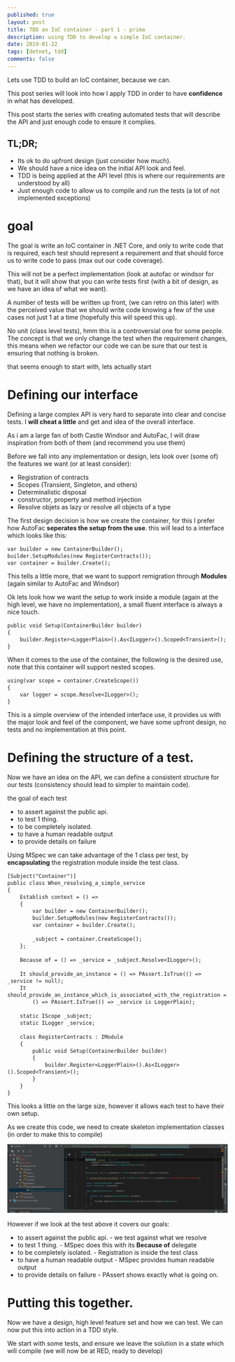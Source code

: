 ```yaml
---
published: true
layout: post
title: TDD an IoC container - part 1 - prima
description: using TDD to develop a simple IoC container.
date: 2019-01-22
tags: [dotnet, tdd]
comments: false
---
```


Lets use TDD to build an IoC container, because we can.

This post series will look into how I apply TDD in order to have **confidence** in what has developed.

This post starts the series with creating automated tests that will describe the API and just enough code to ensure it complies.

## TL;DR;
- Its ok to do upfront design (just consider how much).
- We should have a nice idea on the initial API look and feel.
- TDD is being applied at the API level (this is where our requirements are understood by all)
- Just enough code to allow us to compile and run the tests (a lot of not implemented exceptions) 

# goal

The goal is write an IoC container in .NET Core, and only to write code that is required, each test should represent a requirement and that should force us to write code to pass (max out our code coverage).

This will not be a perfect implementation (look at autofac or windsor for that), but it will show that you can write tests first (with a bit of design, as we have an idea of what we want).

A number of tests will be written up front, (we can retro on this later) with the perceived value that we should write code knowing a few of the use cases not just 1 at a time (hopefully this will speed this up).

No unit (class level tests), hmm this is a controversial one for some people. The concept is that we only change the test when the requirement changes, this means when we refactor our code we can be sure that our test is ensuring that nothing is broken.

that seems enough to start with, lets actually start

# Defining our interface

Defining a large complex API is very hard to separate into clear and concise tests. I **will cheat a little** and get and idea of the overall interface.

As i am a large fan of both Castle Windsor and AutoFac, I will draw inspiration from both of them (and recommend you use them)


Before we fall into any implementation or design, lets look over (some of) the features we want (or at least consider):

- Registration of contracts
- Scopes (Transient, Singleton, and others)
- Determinalistic disposal
- constructor, property and method injection
- Resolve objets as lazy or resolve all objects of a type


The first design decision is how we create the container, for this I prefer how AutoFac **seperates the setup from the use**. this will lead to a interface which looks like this:

```
var builder = new ContainerBuilder();
builder.SetupModules(new RegisterContracts());
var container = builder.Create();
```

This tells a little more, that we want to support remigration through **Modules** (again similar to AutoFac and Windsor)

Ok lets look how we want the setup to work inside a module (again at the high level, we have no implementation), a small fluent interface is always a nice touch.

```
public void Setup(ContainerBuilder builder)
{
    builder.Register<LoggerPlain>().As<ILogger>().Scoped<Transient>();
}
```

When it comes to the use of the container, the following is the desired use, note that this container will support nested scopes.

```
using(var scope = container.CreateScope())
{
    var logger = scope.Resolve<ILogger>();
}
```

This is a simple overview of the intended interface use, it provides us with the major look and feel of the component, we have some upfront design, no tests and no implementation at this point.


# Defining the structure of a test.

Now we have an idea on the API, we can define a consistent structure for our tests (consistency should lead to simpler to maintain code). 

the goal of each test

- to assert against the public api.
- to test 1 thing.
- to be completely isolated.
- to have a human readable output
- to provide details on failure

Using MSpec we can take advantage of the 1 class per test, by **encapsulating** the registration module inside the test class.

```
[Subject("Container")]
public class When_resolving_a_simple_service
{
    Establish context = () => 
    {
        var builder = new ContainerBuilder();
        builder.SetupModules(new RegisterContracts());
        var container = builder.Create();
        
        _subject = container.CreateScope();
    };

    Because of = () => _service = _subject.Resolve<ILogger>();

    It should_provide_an_instance = () => PAssert.IsTrue(() => _service != null);
    It should_provide_an_instance_which_is_associated_with_the_registration = 
        () => PAssert.IsTrue(() => _service is LoggerPlain);
    
    static IScope _subject;
    static ILogger _service;
    
    class RegisterContracts : IModule
    {
        public void Setup(ContainerBuilder builder)
        {
            builder.Register<LoggerPlain>().As<ILogger>().Scoped<Transient>();
        }
    }
}
```

This looks a little on the large size, however it allows each test to have their own setup.

As we create this code, we need to create skeleton implementation classes (in order to make this to compile)

![](https://raw.githubusercontent.com/dbones/dbones.github.io/master/images/posts/2019/bonsai/01%20-%20gettings%20specs%20to%20compile%2C%20minimal%20interface%20impl.PNG)

However if we look at the test above it covers our goals:

- to assert against the public api. - we test against what we resolve
- to test 1 thing. - MSpec does this with its **Because of** delegate  
- to be completely isolated. - Registration is inside the test class
- to have a human readable output - MSpec provides human readable output
- to provide details on failure - PAssert shows exactly what is going on.

# Putting this together.

Now we have a design, high level feature set and how we can test. We can now put this into action in a TDD style.

We start with some tests, and ensure we leave the solution in a state which will compile (we will now be at RED, ready to develop)
